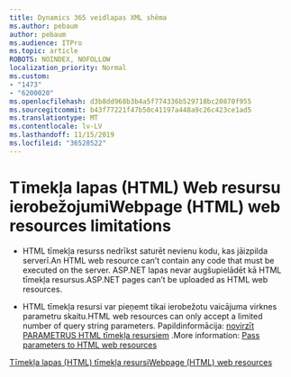 ```yaml
---
title: Dynamics 365 veidlapas XML shēma
ms.author: pebaum
author: pebaum
ms.audience: ITPro
ms.topic: article
ROBOTS: NOINDEX, NOFOLLOW
localization_priority: Normal
ms.custom:
- "1473"
- "6200020"
ms.openlocfilehash: d3b8dd968b3b4a5f774336b529718bc20870f955
ms.sourcegitcommit: b43f77221f47b50c41197a448a9c26c423ce1ad5
ms.translationtype: MT
ms.contentlocale: lv-LV
ms.lasthandoff: 11/15/2019
ms.locfileid: "36528522"
---
```

# <a name="webpage-html-web-resources-limitations"></a><span data-ttu-id="0218e-102">Tīmekļa lapas (HTML) Web resursu ierobežojumi</span><span class="sxs-lookup"><span data-stu-id="0218e-102">Webpage (HTML) web resources limitations</span></span>

* <span data-ttu-id="0218e-103">HTML tīmekļa resurss nedrīkst saturēt nevienu kodu, kas jāizpilda serverī.</span><span class="sxs-lookup"><span data-stu-id="0218e-103">An HTML web resource can’t contain any code that must be executed on the server.</span></span> <span data-ttu-id="0218e-104">ASP.NET lapas nevar augšupielādēt kā HTML tīmekļa resursus.</span><span class="sxs-lookup"><span data-stu-id="0218e-104">ASP.NET pages can’t be uploaded as HTML web resources.</span></span>

* <span data-ttu-id="0218e-105">HTML tīmekļa resursi var pieņemt tikai ierobežotu vaicājuma virknes parametru skaitu.</span><span class="sxs-lookup"><span data-stu-id="0218e-105">HTML web resources can only accept a limited number of query string parameters.</span></span> <span data-ttu-id="0218e-106">Papildinformācija: [novirzīt PARAMETRUS HTML tīmekļa resursiem](https://docs.microsoft.com/dynamics365/customer-engagement/developer/webpage-html-web-resources#BKMK_PassingParametersToWebResources) .</span><span class="sxs-lookup"><span data-stu-id="0218e-106">More information: [Pass parameters to HTML web resources](https://docs.microsoft.com/dynamics365/customer-engagement/developer/webpage-html-web-resources#BKMK_PassingParametersToWebResources)</span></span>

[<span data-ttu-id="0218e-107">Tīmekļa lapas (HTML) tīmekļa resursi</span><span class="sxs-lookup"><span data-stu-id="0218e-107">Webpage (HTML) web resources</span></span>](https://docs.microsoft.com/dynamics365/customer-engagement/developer/webpage-html-web-resources)
